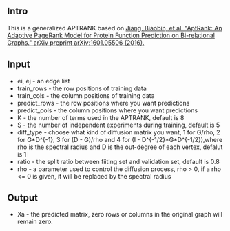 ## Intro
This is a generalized APTRANK based on [Jiang, Biaobin, et al. "AptRank: An Adaptive PageRank Model for Protein Function Prediction on Bi-relational Graphs." arXiv preprint arXiv:1601.05506 (2016).](https://arxiv.org/abs/1601.05506)

## Input

* ei, ej       - an edge list
* train\_rows   - the row positions of training data
* train\_cols   - the column positions of training data
* predict\_rows - the row positions where you want predictions
* predict\_cols - the column positions where you want predictions
* K            - the number of terms used in the APTRANK, default is 8
* S            - the number of independent experiments during training,
               default is 5
* diff\_type    - choose what kind of diffusion matrix you want, 1 for G/rho, 2 for G\*D^{-1}, 3 for (D - G)/rho and 4 for (I - D^{-1/2}\*G\*D^{-1/2}),where rho is the spectral radius and D is the out-degree of each
               vertex, defalut is 1
* ratio        - the split ratio between fiiting set and validation set, default is 0.8
* rho          - a parameter used to control the diffusion process, rho > 0, if a
                rho <= 0 is given, it will be replaced by the spectral radius

## Output

* Xa            - the predicted matrix, zero rows or columns in the original graph will remain zero.
 


